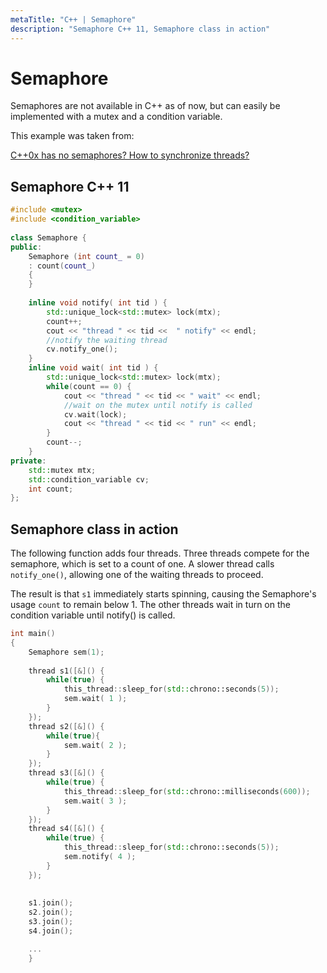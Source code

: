 ```yaml
---
metaTitle: "C++ | Semaphore"
description: "Semaphore C++ 11, Semaphore class in action"
---
```


# Semaphore


Semaphores are not available in C++ as of now, but can easily be implemented with a  mutex and a condition variable.

This example was taken from:

[C++0x has no semaphores? How to synchronize threads?](http://stackoverflow.com/questions/4792449/c0x-has-no-semaphores-how-to-synchronize-threads)



## Semaphore C++ 11


```cpp
#include <mutex>
#include <condition_variable>
        
class Semaphore {
public:
    Semaphore (int count_ = 0)
    : count(count_) 
    {
    }
    
    inline void notify( int tid ) {
        std::unique_lock<std::mutex> lock(mtx);
        count++;
        cout << "thread " << tid <<  " notify" << endl;
        //notify the waiting thread
        cv.notify_one();
    }
    inline void wait( int tid ) {
        std::unique_lock<std::mutex> lock(mtx);
        while(count == 0) {
            cout << "thread " << tid << " wait" << endl;
            //wait on the mutex until notify is called
            cv.wait(lock);
            cout << "thread " << tid << " run" << endl;
        }
        count--;
    }
private:
    std::mutex mtx;
    std::condition_variable cv;
    int count;
};

```



## Semaphore class in action


The following function adds four threads. Three threads compete for the semaphore, which is set to a count of one. A slower thread calls `notify_one()`, allowing one of the  waiting threads to proceed.

The result is that `s1` immediately starts spinning, causing the Semaphore's usage `count` to remain below 1. The other threads wait in turn on the condition variable until notify() is called.

```cpp
int main()
{
    Semaphore sem(1);
    
    thread s1([&]() {
        while(true) {
            this_thread::sleep_for(std::chrono::seconds(5));
            sem.wait( 1 );
        }           
    });
    thread s2([&]() {
        while(true){
            sem.wait( 2 );
        }
    });
    thread s3([&]() {
        while(true) {
            this_thread::sleep_for(std::chrono::milliseconds(600));
            sem.wait( 3 );
        }
    });
    thread s4([&]() {
        while(true) {
            this_thread::sleep_for(std::chrono::seconds(5));
            sem.notify( 4 );
        }
    });
    
    
    s1.join();
    s2.join();
    s3.join();
    s4.join();

    ...
    }

```

